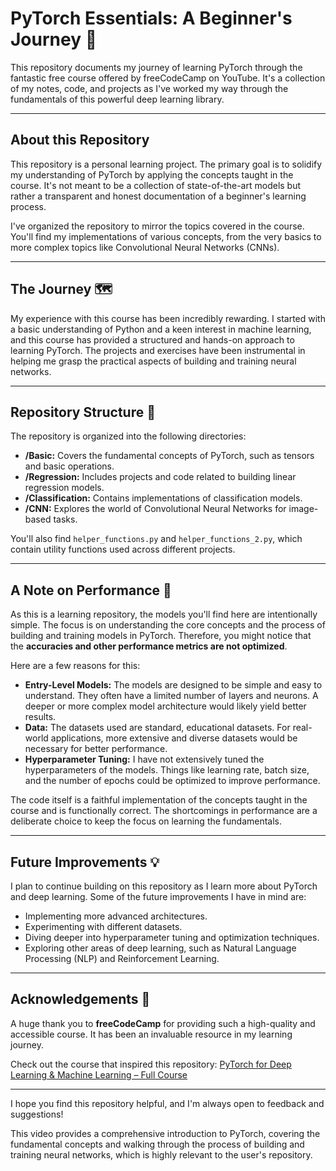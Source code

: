 # PyTorch Essentials: A Beginner's Journey 🚀

This repository documents my journey of learning PyTorch through the fantastic free course offered by freeCodeCamp on YouTube. It's a collection of my notes, code, and projects as I've worked my way through the fundamentals of this powerful deep learning library.

***

## About this Repository

This repository is a personal learning project. The primary goal is to solidify my understanding of PyTorch by applying the concepts taught in the course. It's not meant to be a collection of state-of-the-art models but rather a transparent and honest documentation of a beginner's learning process.

I've organized the repository to mirror the topics covered in the course. You'll find my implementations of various concepts, from the very basics to more complex topics like Convolutional Neural Networks (CNNs).

***

## The Journey 🗺️

My experience with this course has been incredibly rewarding. I started with a basic understanding of Python and a keen interest in machine learning, and this course has provided a structured and hands-on approach to learning PyTorch. The projects and exercises have been instrumental in helping me grasp the practical aspects of building and training neural networks.

***

## Repository Structure 📂

The repository is organized into the following directories:

* **/Basic:** Covers the fundamental concepts of PyTorch, such as tensors and basic operations.
* **/Regression:** Includes projects and code related to building linear regression models.
* **/Classification:** Contains implementations of classification models.
* **/CNN:** Explores the world of Convolutional Neural Networks for image-based tasks.

You'll also find `helper_functions.py` and `helper_functions_2.py`, which contain utility functions used across different projects.

***

## A Note on Performance 📝

As this is a learning repository, the models you'll find here are intentionally simple. The focus is on understanding the core concepts and the process of building and training models in PyTorch. Therefore, you might notice that the **accuracies and other performance metrics are not optimized**.

Here are a few reasons for this:

* **Entry-Level Models:** The models are designed to be simple and easy to understand. They often have a limited number of layers and neurons. A deeper or more complex model architecture would likely yield better results.
* **Data:** The datasets used are standard, educational datasets. For real-world applications, more extensive and diverse datasets would be necessary for better performance.
* **Hyperparameter Tuning:** I have not extensively tuned the hyperparameters of the models. Things like learning rate, batch size, and the number of epochs could be optimized to improve performance.

The code itself is a faithful implementation of the concepts taught in the course and is functionally correct. The shortcomings in performance are a deliberate choice to keep the focus on learning the fundamentals.

***

## Future Improvements 💡

I plan to continue building on this repository as I learn more about PyTorch and deep learning. Some of the future improvements I have in mind are:

* Implementing more advanced architectures.
* Experimenting with different datasets.
* Diving deeper into hyperparameter tuning and optimization techniques.
* Exploring other areas of deep learning, such as Natural Language Processing (NLP) and Reinforcement Learning.

***

## Acknowledgements 🙏

A huge thank you to **freeCodeCamp** for providing such a high-quality and accessible course. It has been an invaluable resource in my learning journey.

Check out the course that inspired this repository: [PyTorch for Deep Learning & Machine Learning – Full Course](https://www.youtube.com/watch?v=V_xro1bcAuA)

***

I hope you find this repository helpful, and I'm always open to feedback and suggestions!

This video provides a comprehensive introduction to PyTorch, covering the fundamental concepts and walking through the process of building and training neural networks, which is highly relevant to the user's repository.
